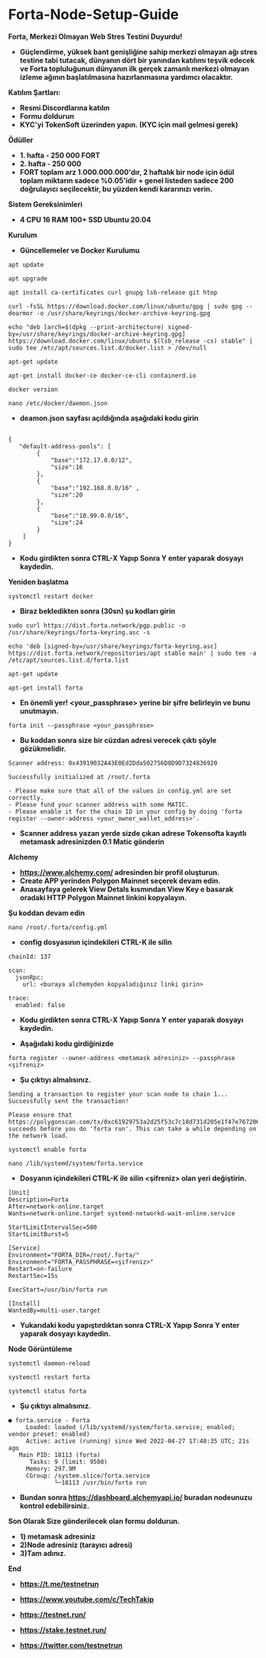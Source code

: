# Forta-Node-Setup-Guide
**Forta, Merkezi Olmayan Web Stres Testini Duyurdu!** 
- **Güçlendirme, yüksek bant genişliğine sahip merkezi olmayan ağı stres testine tabi tutacak, dünyanın dört bir yanından katılımı teşvik edecek ve Forta topluluğunun dünyanın ilk gerçek zamanlı merkezi olmayan izleme ağının başlatılmasına hazırlanmasına yardımcı olacaktır.**

**Katılım Şartları:**
- **Resmi Discordlarına katılın**
- **Formu doldurun**
- **KYC'yi TokenSoft üzerinden yapın. (KYC için mail gelmesi gerek)**

**Ödüller**
- **1. hafta - 250 000 FORT** 
- **2. hafta - 250 000** 
- **FORT toplam arz 1.000.000.000'dır, 2 haftalık bir node için ödül toplam miktarın sadece %0.05'idir + genel listeden sadece 200 doğrulayıcı seçilecektir, bu yüzden kendi kararınızı verin.**

**Sistem Gereksinimleri**

- **4 CPU 16 RAM 100+ SSD Ubuntu 20.04**

**Kurulum**

- **Güncellemeler ve Docker Kurulumu**
```
apt update
```
```
apt upgrade
```
```
apt install ca-certificates curl gnupg lsb-release git htop
```
```
curl -fsSL https://download.docker.com/linux/ubuntu/gpg | sudo gpg --dearmor -o /usr/share/keyrings/docker-archive-keyring.gpg
```
```
echo "deb [arch=$(dpkg --print-architecture) signed-by=/usr/share/keyrings/docker-archive-keyring.gpg] https://download.docker.com/linux/ubuntu $(lsb_release -cs) stable" | sudo tee /etc/apt/sources.list.d/docker.list > /dev/null
```
```
apt-get update
```
```
apt-get install docker-ce docker-ce-cli containerd.io
```
```
docker version
```
```
nano /etc/docker/daemon.json
```


- **deamon.json sayfası açıldığında aşağıdaki kodu girin**

```

{ 
   "default-address-pools": [ 
        { 
            "base":"172.17.0.0/12", 
            "size":16 
        }, 
        { 
            "base":"192.168.0.0/16" , 
            "size":20 
        }, 
        { 
            "base":"10.99.0.0/16", 
            "size":24 
        } 
    ] 
}
```
- **Kodu girdikten sonra CTRL-X Yapıp Sonra Y enter yaparak dosyayı kaydedin.**

**Yeniden başlatma**
```
systemctl restart docker
```

- **Biraz bekledikten sonra (30sn) şu kodları girin**

```
sudo curl https://dist.forta.network/pgp.public -o /usr/share/keyrings/forta-keyring.asc -s
```
```
echo 'deb [signed-by=/usr/share/keyrings/forta-keyring.asc] https://dist.forta.network/repositories/apt stable main' | sudo tee -a /etc/apt/sources.list.d/forta.list
```
```
apt-get update
```
```
apt-get install forta
```

- **En önemli yer! <your_passphrase> yerine bir şifre belirleyin ve bunu unutmayın.**
```
forta init --passphrase <your_passphrase>
```
- **Bu koddan sonra size bir cüzdan adresi verecek çıktı şöyle gözükmelidir.**

```
Scanner address: 0x43919032A43E0Ed2Dda502756D8D9D7324836920

Successfully initialized at /root/.forta

- Please make sure that all of the values in config.yml are set correctly.
- Please fund your scanner address with some MATIC.
- Please enable it for the chain ID in your config by doing 'forta register --owner-address <your_owner_wallet_address>'.
```

- **Scanner address yazan yerde sizde çıkan adrese Tokensofta kayıtlı metamask adresinizden 0.1 Matic gönderin**

**Alchemy**

- **https://www.alchemy.com/  adresinden bir profil oluşturun.**
- **Create APP yerinden Polygon Mainnet seçerek devam edin.** 
- **Anasayfaya gelerek View Detals kısmından View Key e basarak oradaki HTTP Polygon Mainnet linkini kopyalayın.**

**Şu koddan devam edin**
```
nano /root/.forta/config.yml
```
- **config dosyasının içindekileri CTRL-K ile silin**  

```
chainId: 137

scan:
  jsonRpc:
    url: <buraya alchemyden kopyaladığınız linki girin>

trace:
  enabled: false
```
  
  - **Kodu girdikten sonra CTRL-X Yapıp Sonra Y enter yaparak dosyayı kaydedin.**
  

- **Aşağıdaki kodu girdiğinizde**
```
forta register --owner-address <metamask adresiniz> --passphrase <şifreniz>
```
- **Şu çıktıyı almalısınız.**
```
Sending a transaction to register your scan node to chain 1...
Successfully sent the transaction!

Please ensure that https://polygonscan.com/tx/0xc61929753a2d25f53c7c18d731d205e1f47e767206da3fe28266e528fa10041f succeeds before you do 'forta run'. This can take a while depending on the network load.
```
```
systemctl enable forta
```
```
nano /lib/systemd/system/forta.service
```
- **Dosyanın içindekileri CTRL-K ile silin <şifreniz> olan yeri değiştirin.**

```
[Unit]
Description=Forta
After=network-online.target
Wants=network-online.target systemd-networkd-wait-online.service

StartLimitIntervalSec=500
StartLimitBurst=5

[Service]
Environment="FORTA_DIR=/root/.forta/"
Environment="FORTA_PASSPHRASE=<şifreniz>"
Restart=on-failure
RestartSec=15s

ExecStart=/usr/bin/forta run

[Install]
WantedBy=multi-user.target
```
 - **Yukarıdaki kodu yapıştırdıktan sonra CTRL-X Yapıp Sonra Y enter yaparak dosyayı kaydedin.**

**Node Görüntüleme**

```
systemctl daemon-reload
```
```
systemctl restart forta
```
```
systemctl status forta
```

- **Şu çıktıyı almalısınız.**

```
● forta.service - Forta
     Loaded: loaded (/lib/systemd/system/forta.service; enabled; vendor preset: enabled)
     Active: active (running) since Wed 2022-04-27 17:48:35 UTC; 21s ago
   Main PID: 18113 (forta)
      Tasks: 9 (limit: 9508)
     Memory: 297.9M
     CGroup: /system.slice/forta.service
             └─18113 /usr/bin/forta run
```

- **Bundan sonra https://dashboard.alchemyapi.io/ buradan nodeunuzu kontrol edebilirsiniz.**

**Son Olarak Size gönderilecek olan formu doldurun.**
- **1) metamask adresiniz**
- **2)Node adresiniz (tarayıcı adresi)**
- **3)Tam adınız.**

**End**

- **https://t.me/testnetrun**

- **https://www.youtube.com/c/TechTakip**

- **https://testnet.run/**

- **https://stake.testnet.run/**

- **https://twitter.com/testnetrun**









